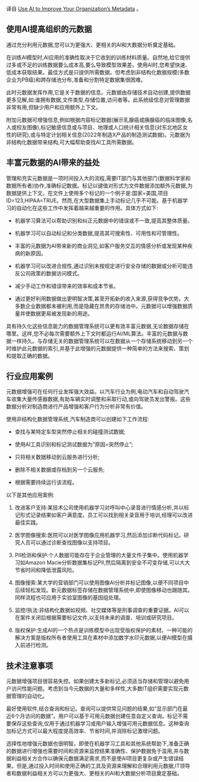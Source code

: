 <!--
# 
https://cdn.thenewstack.io/media/2023/10/f48d6499-clean-1346686_1280-1024x682.jpg

-->


译自 [Use AI to Improve Your Organization’s Metadata](https://thenewstack.io/use-ai-to-improve-your-organizations-metadata/) 。


## 使用AI提高组织的元数据

通过充分利用元数据,您可以为更强大、更相关的AI和大数据分析奠定基础。

在训练AI模型时,AI应用的准确性取决于它收到的训练材料质量。自然地,给它提供过多或不足的训练数据要么成本高,要么导致模型效果差。使用AI时,您希望快速、低成本获取结果。最佳方式是只提供所需数据。但考虑到非结构化数据规模(多数企业为PB级)和跨存储池分布,准备和分割特定数据集很困难。

此时元数据发挥作用,它是关于数据的信息。元数据由存储技术自动创建,提供数据更多见解,如:谁拥有数据,文件类型,存储位置,访问者等。此系统级信息对管理数据非常有用,但缺少用户和应用额外上下文。

附加元数据可增强信息,例如根据内容标记数据(展示乳腺癌或胰腺癌的临床图像,名人或校友图像),标记敏感信息或与项目、地理或人口统计相关信息(对东北地区女性的研究),或与特定计划相关信息(2022年制造X产品的制造测试数据)。元数据为非结构化数据带来结构,可大幅帮助查找AI工具所需数据。

## 丰富元数据的AI带来的益处

管理和充实元数据是一项时间投入大的流程,需要IT部门与其他部门(数据科学家和数据所有者)协作,准确标记数据。标记以键值对形式为文件数据添加额外元数据,为数据提供上下文。在文件上使用多个标记的一个例子是:国家=美国,项目ID=123,HIPAA=TRUE。然而,在大型数据集上手动标记几乎不可能。基于机器学习的自动化在这些工作中发挥着越来越重要的作用。具体方式如下:

- 机器学习算法可以帮助识别和纠正元数据中的错误或不一致,提高其整体质量。

- 机器学习可以自动标记和分类数据,提高其可搜索性、可用性和可管理性。

- 丰富的元数据为AI带来新的商业洞见,如客户服务交互的情感分析或发现某种疾病的新原因。

- 机器学习可以改进合规性,通过识别未按规定进行安全存储的数据或分析可能违反公司政策的数据访问模式。

- 减少手动工作和错误带来的效率和成本节省。

- 通过更好利用数据做出更明智决策,甚至开拓新的收入来源,获得竞争优势。大多数企业数据都未被利用,而是隐藏在昂贵的存储池中。元数据可以增强数据质量并使数据更易被发现新的用途。

具有持久化这些信息能力的数据管理系统可以更有效丰富元数据,无论数据存储在哪里。这样,您不必每次需要额外上下文时都运行AI/ML算法。丰富的元数据与数据一样持久。与存储无关的数据管理系统可以在数据从一个存储系统移动到另一个时维护此元数据的索引,并基于此增强的元数据提供一种简单的方法来搜索、策划和提取正确的数据。

## 行业应用案例

元数据增强可在任何行业发挥强大效益。以汽车行业为例,电动汽车和自动驾驶汽车收集大量传感器数据,有助车辆实时调整和采取行动,或向驾驶员发出警报。这些数据分析对制造商进行产品增强和客户行为分析非常有价值。 

使用非结构化数据管理系统,汽车制造商可以创建如下工作流程:

- 查找与某特定车型突然停止相关的碰撞测试数据;

- 使用AI工具识别和标记测试数据为“原因=突然停止”;

- 只将相关数据移动到云服务进行分析;

- 删除不相关数据或存档到另一个云服务;

- 根据需要持续运行该流程。

以下是其他应用案例:

1. 改进客户支持:某技术公司使用机器学习对呼叫中心录音进行情感分析,并以标记形式记录结果如客户满意度。员工可以找到相关录音用于培训,经理可以改进最佳实践。

2. 医学图像搜索:医院可以对医学图像应用机器学习,然后添加诊断代码标记。研究人员可以通过诊断查找图像以支持项目。

3. PII检测和保护:个人数据可能存在于企业管理的大量文件子集中。使用机器学习如Amazon Macie分析数据集标记PII,然后隔离到安全不可变存储,可以大大节省时间和降低泄露风险。

4. 图像搜索:某大学的营销部门可以使用图像AI分析并标记图像,以便不同项目中后续轻松发现。新元数据标签存储在数据管理系统中,即使图像移动也跟随其。同样流程也可应用于实验室图像的基因组处理。 

5. 监控/执法:非结构化数据如视频、社交媒体等是刑事调查的重要证据。AI可以在案件关闭后根据需要标记文件,以支持未来的调查、培训或研究项目。

6. 版权保护:生成AI的一个热点是训练模型中出现受版权保护的素材。一种可能的解决方案是版权所有者使用工具在素材中添加数字水印元数据,以便AI模型在摄入前进行检测。

## 技术注意事项

元数据增强项目很容易失控。如果创建太多新标记,必须适当存储和管理以避免用户访问性能问题。考虑到当今元数据的大量和多样性,大多数IT组织需要实现元数据管理的自动化。

最好使用软件,结合查询和标记。查询可以提供常见问题的结果,如“显示部门在最近6个月访问的数据”。用户可以基于可用元数据创建任意自定义查询。标记不需要保存这些查询,仅用于通过机器学习或用户输入增强可用元数据信息。这种查询加标记方式可以最大程度提高效率、节省时间,并消除标记激增问题。

选择性地增强元数据也很明智。即使在机器学习工具和其他系统帮助下,准备正确的数据进行增强也需要时间和资源来监控结果准确性、保护数据免于滥用,并与数据利益相关方合作以确保元数据满足需求,而不是使AI项目更复杂或产生错误结果。但是,通过投入时间和使用正确的工具及资源来理解和合理利用元数据,IT领导者和数据利益相关方可以为更强大、更相关的AI和大数据分析项目奠定基础。